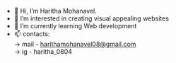 - 👋 Hi, I’m Haritha Mohanavel.
- 👀 I’m interested in creating visual appealing websites
- 🌱 I’m currently learning Web development
- 📫 contacts:<br>
       -> mail - harithamohanavel08@gmail.com<br>
       ->   ig - haritha_0804<br>

